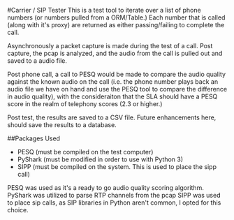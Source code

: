 #Carrier / SIP Tester
This is a test tool to iterate over a list of phone numbers (or numbers pulled from a ORM/Table.)
Each number that is called (along with it's proxy) are returned as either passing/failing to complete the call.

Asynchronously a packet capture is made during the test of a call. Post capture, the pcap is analyzed, and
the audio from the call is pulled out and saved to a audio file.

Post phone call, a call to PESQ would be made to compare the audio quality against the known audio on the call (i.e. the
phone number plays back an audio file we have on hand and use the PESQ tool to compare the difference in
audio quality), with the consideraiton that the SLA should have a PESQ score in the realm of telephony scores
(2.3 or higher.)

Post test, the results are saved to a CSV file.  Future enhancements here, should save the results to a database.

##Packages Used
- PESQ (must be compiled on the test computer)
- PyShark (must be modified in order to use with Python 3)
- SIPP (must be compiled on the system. This is used to place the sipp call)

PESQ was used as it's a ready to go audio quality scoring algorithm.
PyShark was utilized to parse RTP channels from the pcap
SIPP was used to place sip calls, as SIP libraries in Python aren't common, I opted for this choice.

